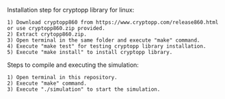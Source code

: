 Installation step for cryptopp library for linux:

    1) Download cryptopp860 from https://www.cryptopp.com/release860.html or use cryptopp860.zip provided.
    2) Extract crytopp860.zip. 
    3) Open terminal in the same folder and execute "make" command. 
    4) Execute "make test" for testing cryptopp library installation.
    5) Execute "make install" to install cryptopp library.

Steps to compile and executing the simulation:

    1) Open terminal in this repository.
    2) Execute "make" command. 
    3) Execute "./simulation" to start the simulation.

